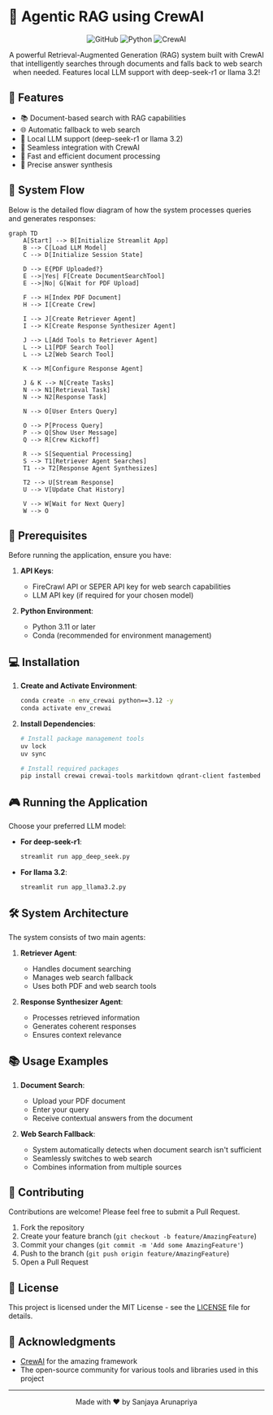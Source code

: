 
# 🤖 Agentic RAG using CrewAI

<div align="center">

![GitHub](https://img.shields.io/github/license/RDS-ARUNA/Agentic_RAG-CrewAI)
![Python](https://img.shields.io/badge/python-v3.11+-blue.svg)
![CrewAI](https://img.shields.io/badge/CrewAI-Latest-green)

A powerful Retrieval-Augmented Generation (RAG) system built with CrewAI that intelligently searches through documents and falls back to web search when needed. Features local LLM support with deep-seek-r1 or llama 3.2!

</div>

## 🌟 Features

- 📚 Document-based search with RAG capabilities
- 🌐 Automatic fallback to web search
- 🤖 Local LLM support (deep-seek-r1 or llama 3.2)
- 🔄 Seamless integration with CrewAI
- 💨 Fast and efficient document processing
- 🎯 Precise answer synthesis

## 🔄 System Flow

Below is the detailed flow diagram of how the system processes queries and generates responses:

```mermaid
graph TD
    A[Start] --> B[Initialize Streamlit App]
    B --> C[Load LLM Model]
    C --> D[Initialize Session State]

    D --> E{PDF Uploaded?}
    E -->|Yes| F[Create DocumentSearchTool]
    E -->|No| G[Wait for PDF Upload]

    F --> H[Index PDF Document]
    H --> I[Create Crew]

    I --> J[Create Retriever Agent]
    I --> K[Create Response Synthesizer Agent]

    J --> L[Add Tools to Retriever Agent]
    L --> L1[PDF Search Tool]
    L --> L2[Web Search Tool]

    K --> M[Configure Response Agent]

    J & K --> N[Create Tasks]
    N --> N1[Retrieval Task]
    N --> N2[Response Task]

    N --> O[User Enters Query]

    O --> P[Process Query]
    P --> Q[Show User Message]
    Q --> R[Crew Kickoff]

    R --> S[Sequential Processing]
    S --> T1[Retriever Agent Searches]
    T1 --> T2[Response Agent Synthesizes]

    T2 --> U[Stream Response]
    U --> V[Update Chat History]

    V --> W[Wait for Next Query]
    W --> O
```

## 🚀 Prerequisites

Before running the application, ensure you have:

1. **API Keys**:
   - FireCrawl API or SEPER API key for web search capabilities
   - LLM API key (if required for your chosen model)

2. **Python Environment**:
   - Python 3.11 or later
   - Conda (recommended for environment management)

## 💻 Installation

1. **Create and Activate Environment**:
   ```bash
   conda create -n env_crewai python==3.12 -y
   conda activate env_crewai
   ```

2. **Install Dependencies**:
   ```bash
   # Install package management tools
   uv lock
   uv sync

   # Install required packages
   pip install crewai crewai-tools markitdown qdrant-client fastembed
   ```

## 🎮 Running the Application

Choose your preferred LLM model:

- **For deep-seek-r1**:
  ```bash
  streamlit run app_deep_seek.py
  ```

- **For llama 3.2**:
  ```bash
  streamlit run app_llama3.2.py
  ```

## 🛠️ System Architecture

The system consists of two main agents:

1. **Retriever Agent**:
   - Handles document searching
   - Manages web search fallback
   - Uses both PDF and web search tools

2. **Response Synthesizer Agent**:
   - Processes retrieved information
   - Generates coherent responses
   - Ensures context relevance

## 📚 Usage Examples

1. **Document Search**:
   - Upload your PDF document
   - Enter your query
   - Receive contextual answers from the document

2. **Web Search Fallback**:
   - System automatically detects when document search isn't sufficient
   - Seamlessly switches to web search
   - Combines information from multiple sources

## 🤝 Contributing

Contributions are welcome! Please feel free to submit a Pull Request.

1. Fork the repository
2. Create your feature branch (`git checkout -b feature/AmazingFeature`)
3. Commit your changes (`git commit -m 'Add some AmazingFeature'`)
4. Push to the branch (`git push origin feature/AmazingFeature`)
5. Open a Pull Request

## 📝 License

This project is licensed under the MIT License - see the [LICENSE](LICENSE) file for details.

## 🙏 Acknowledgments

- [CrewAI](https://github.com/joaomdmoura/crewai) for the amazing framework
- The open-source community for various tools and libraries used in this project

---

<div align="center">
Made with ❤️ by Sanjaya Arunapriya
</div>

